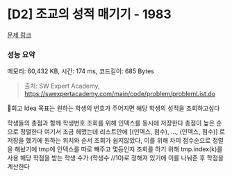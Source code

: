 # [D2] 조교의 성적 매기기 - 1983 

[문제 링크](https://swexpertacademy.com/main/code/problem/problemDetail.do?contestProbId=AV5PwGK6AcIDFAUq) 

### 성능 요약

메모리: 60,432 KB, 시간: 174 ms, 코드길이: 685 Bytes



> 출처: SW Expert Academy, https://swexpertacademy.com/main/code/problem/problemList.do

🎃회고
Idea
목표는 원하는 학생의 번호가 주어지면 해당 학생의 성적을 조회하고싶다

학생들의 총점과 함께 학생번호 조회를 위해 인덱스를 동시에 저장한다
총점이 높은 순으로 정렬한다
여기서 조금 헤맸는데 리스트안에 [(인덱스, 점수), ..., (인덱스, 점수)] 로 저장을 했기에 원하는 위치와 순서 조회가 쉽지않았다, 이를 위해 차피 점수순으로 정렬을 해놨기에 tmp에 인덱스를 따로 빼주고 몇등인지 조회를 하기 위해 tmp.index(k)를 사용
해당 학점을 받는 학생 수가 (학생수 //10)로 정해져 있기에 이를 나눠준 후 학점을 계산한다

